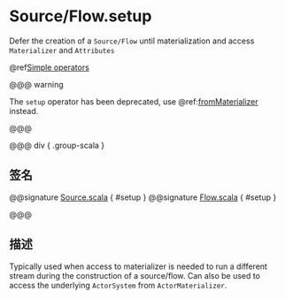 # Source/Flow.setup

Defer the creation of a `Source/Flow` until materialization and access `Materializer` and `Attributes`

@ref[Simple operators](../index.md#simple-operators)

@@@ warning

The `setup` operator has been deprecated, use @ref:[fromMaterializer](./fromMaterializer.md) instead. 

@@@

@@@ div { .group-scala }

## 签名

@@signature [Source.scala](/akka-stream/src/main/scala/akka/stream/scaladsl/Source.scala) { #setup }
@@signature [Flow.scala](/akka-stream/src/main/scala/akka/stream/scaladsl/Flow.scala) { #setup }

@@@

## 描述

Typically used when access to materializer is needed to run a different stream during the construction of a source/flow.
Can also be used to access the underlying `ActorSystem` from `ActorMaterializer`.